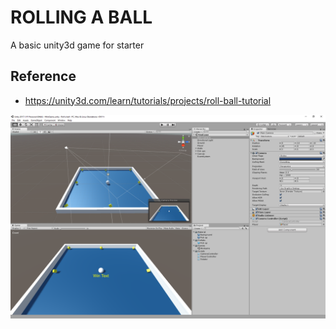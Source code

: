 # ROLLING A BALL
A basic unity3d game for starter

## Reference
* https://unity3d.com/learn/tutorials/projects/roll-ball-tutorial

![Alt text](screenshot.png?raw=true "Screenshot")
